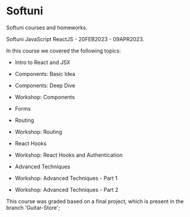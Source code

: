 # Softuni

Softuni courses and homeworks.

Softuni JavaScript ReactJS - 20FEB2023 - 09APR2023.

In this course we covered the following topics:

- Intro to React and JSX

- Components: Basic Idea

- Components: Deep Dive

- Workshop: Components

- Forms

- Routing

- Workshop: Routing

- React Hooks

- Workshop: React Hooks and Authentication

- Advanced Techniques

- Workshop: Advanced Techniques - Part 1

- Workshop: Advanced Techniques - Part 2

This course was graded based on a final project, which is present in the branch 'Guitar-Store';
